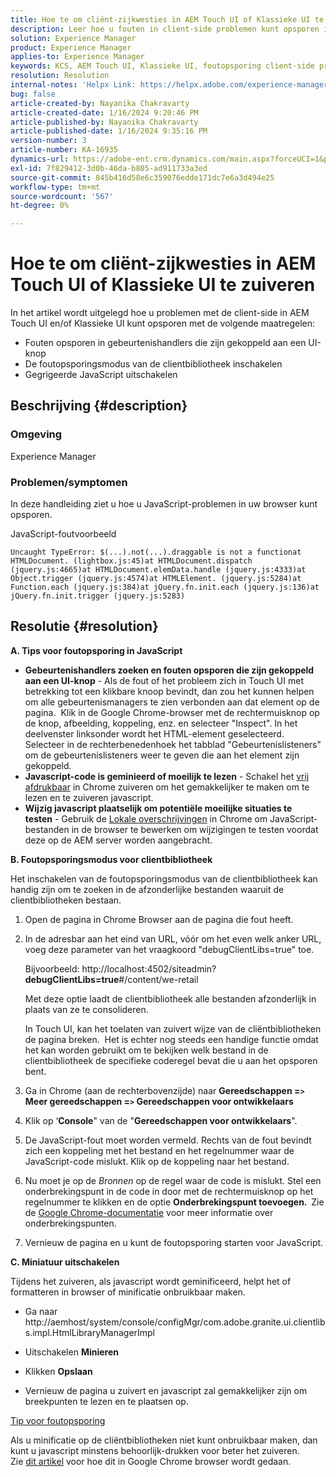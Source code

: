 ```yaml
---
title: Hoe te om cliënt-zijkwesties in AEM Touch UI of Klassieke UI te zuiveren
description: Leer hoe u fouten in client-side problemen kunt opsporen in AEM Touch UI of Classic UI.
solution: Experience Manager
product: Experience Manager
applies-to: Experience Manager
keywords: KCS, AEM Touch UI, Klassieke UI, foutopsporing client-side problemen, AEM, foutopsporing van gebeurtenishandlers, foutopsporingsmodus voor clientbibliotheek
resolution: Resolution
internal-notes: 'Helpx Link: https://helpx.adobe.com/experience-manager/kb/How-to-debug-javascript-errors-in-AEM.html'
bug: false
article-created-by: Nayanika Chakravarty
article-created-date: 1/16/2024 9:20:46 PM
article-published-by: Nayanika Chakravarty
article-published-date: 1/16/2024 9:35:16 PM
version-number: 3
article-number: KA-16935
dynamics-url: https://adobe-ent.crm.dynamics.com/main.aspx?forceUCI=1&pagetype=entityrecord&etn=knowledgearticle&id=39c9ae17-b5b4-ee11-a569-6045bd0063aa
exl-id: 7f829412-3d0b-46da-b805-ad911733a3ed
source-git-commit: 845b416d58e6c359076edde171dc7e6a3d494e25
workflow-type: tm+mt
source-wordcount: '567'
ht-degree: 0%

---
```


# Hoe te om cliënt-zijkwesties in AEM Touch UI of Klassieke UI te zuiveren


In het artikel wordt uitgelegd hoe u problemen met de client-side in AEM Touch UI en/of Klassieke UI kunt opsporen met de volgende maatregelen:

- Fouten opsporen in gebeurtenishandlers die zijn gekoppeld aan een UI-knop
- De foutopsporingsmodus van de clientbibliotheek inschakelen
- Gegrigeerde JavaScript uitschakelen


## Beschrijving {#description}


### <b>Omgeving</b>

Experience Manager

### <b>Problemen/symptomen</b>

In deze handleiding ziet u hoe u JavaScript-problemen in uw browser kunt opsporen.

JavaScript-foutvoorbeeld




```
Uncaught TypeError: $(...).not(...).draggable is not a functionat HTMLDocument. (lightbox.js:45)at HTMLDocument.dispatch (jquery.js:4665)at HTMLDocument.elemData.handle (jquery.js:4333)at Object.trigger (jquery.js:4574)at HTMLElement. (jquery.js:5284)at Function.each (jquery.js:384)at jQuery.fn.init.each (jquery.js:136)at jQuery.fn.init.trigger (jquery.js:5283)
```



## Resolutie {#resolution}


<b>A. Tips voor foutopsporing in JavaScript</b>

- <b>Gebeurtenishandlers zoeken en fouten opsporen die zijn gekoppeld aan een UI-knop</b> - Als de fout of het probleem zich in Touch UI met betrekking tot een klikbare knoop bevindt, dan zou het kunnen helpen om alle gebeurtenismanagers te zien verbonden aan dat element op de pagina.  Klik in de Google Chrome-browser met de rechtermuisknop op de knop, afbeelding, koppeling, enz. en selecteer &quot;Inspect&quot;. In het deelvenster linksonder wordt het HTML-element geselecteerd.  Selecteer in de rechterbenedenhoek het tabblad &quot;Gebeurtenislisteners&quot; om de gebeurtenislisteners weer te geven die aan het element zijn gekoppeld.
- <b>Javascript-code is geminieerd of moeilijk te lezen</b> - Schakel het [vrij afdrukbaar](https://developers.google.com/web/tools/chrome-devtools/javascript/pretty-print) in Chrome zuiveren om het gemakkelijker te maken om te lezen en te zuiveren javascript.
- <b>Wijzig javascript plaatselijk om potentiële moeilijke situaties te testen</b> - Gebruik de [Lokale overschrijvingen](https://developers.google.com/web/updates/2018/01/devtools#overrides) in Chrome om JavaScript-bestanden in de browser te bewerken om wijzigingen te testen voordat deze op de AEM server worden aangebracht.


<b>B. Foutopsporingsmodus voor clientbibliotheek</b>

Het inschakelen van de foutopsporingsmodus van de clientbibliotheek kan handig zijn om te zoeken in de afzonderlijke bestanden waaruit de clientbibliotheken bestaan.

1. Open de pagina in Chrome Browser aan de pagina die fout heeft.
2. In de adresbar aan het eind van URL, vóór om het even welk anker URL, voeg deze parameter van het vraagkoord &quot;debugClientLibs=true&quot; toe.

   Bijvoorbeeld: http://localhost:4502/siteadmin?<b>debugClientLibs=true</b>#/content/we-retail

   Met deze optie laadt de clientbibliotheek alle bestanden afzonderlijk in plaats van ze te consolideren.

   In Touch UI, kan het toelaten van zuivert wijze van de cliëntbibliotheken de pagina breken.  Het is echter nog steeds een handige functie omdat het kan worden gebruikt om te bekijken welk bestand in de clientbibliotheek de specifieke coderegel bevat die u aan het opsporen bent.
3. Ga in Chrome (aan de rechterbovenzijde) naar <b>Gereedschappen =`>` Meer gereedschappen =`>` Gereedschappen voor ontwikkelaars</b>
4. Klik op ‘<b>Console</b>&quot; van de &quot;<b>Gereedschappen voor ontwikkelaars</b>&quot;.
5. De JavaScript-fout moet worden vermeld. Rechts van de fout bevindt zich een koppeling met het bestand en het regelnummer waar de JavaScript-code mislukt. Klik op de koppeling naar het bestand.
6. Nu moet je op de *Bronnen* op de regel waar de code is mislukt. Stel een onderbrekingspunt in de code in door met de rechtermuisknop op het regelnummer te klikken en de optie <b>Onderbrekingspunt toevoegen.  </b>Zie de [Google Chrome-documentatie](https://developers.google.com/web/tools/chrome-devtools/javascript/breakpoints) voor meer informatie over onderbrekingspunten.
7. Vernieuw de pagina en u kunt de foutopsporing starten voor JavaScript.


<b>C. Miniatuur uitschakelen</b>

Tijdens het zuiveren, als javascript wordt geminificeerd, helpt het of formatteren in browser of minificatie onbruikbaar maken.

- Ga naar http://aemhost/system/console/configMgr/com.adobe.granite.ui.clientlibs.impl.HtmlLibraryManagerImpl


- Uitschakelen <b>Minieren</b>


- Klikken <b>Opslaan</b>


- Vernieuw de pagina u zuivert en javascript zal gemakkelijker zijn om breekpunten te lezen en te plaatsen op.


<u>Tip voor foutopsporing</u>

Als u minificatie op de cliëntbibliotheken niet kunt onbruikbaar maken, dan kunt u javascript minstens behoorlijk-drukken voor beter het zuiveren. Zie [dit artikel](https://developers.google.com/web/tools/chrome-devtools/javascript/pretty-print) voor hoe dit in Google Chrome browser wordt gedaan.
